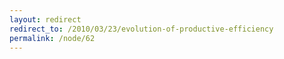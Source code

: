 ```yaml
---
layout: redirect
redirect_to: /2010/03/23/evolution-of-productive-efficiency
permalink: /node/62
---
```

